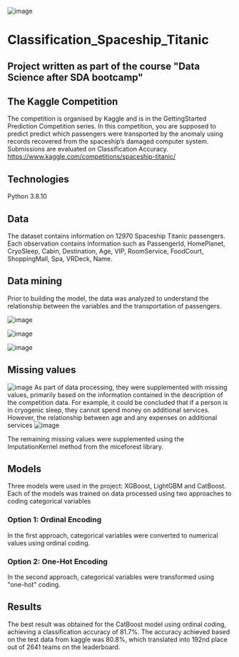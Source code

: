 ![image](https://user-images.githubusercontent.com/123495041/236911081-a59d70e1-7643-46e0-bbea-0fa896805786.png)
# Classification_Spaceship_Titanic

## Project written as part of the course "Data Science after SDA bootcamp"

## The Kaggle Competition
The competition is organised by Kaggle and is in the GettingStarted Prediction Competition series. In this competition, you are supposed to predict predict which passengers were transported by the anomaly using records recovered from the spaceship’s damaged computer system. Submissions are evaluated on Classification Accuracy.
https://www.kaggle.com/competitions/spaceship-titanic/

## Technologies
Python 3.8.10

## Data
The dataset contains information on 12970 Spaceship Titanic passengers. Each observation contains information such as PassengerId,	HomePlanet,	CryoSleep,	Cabin,	Destination,	Age,	VIP,	RoomService,	FoodCourt,	ShoppingMall,	Spa,	VRDeck,	Name.

## Data mining
Prior to building the model, the data was analyzed to understand the relationship between the variables and the transportation of passengers.

![image](https://user-images.githubusercontent.com/123495041/236905705-affdb0fd-93b8-4d59-9c28-c509d994efcd.png)

![image](https://user-images.githubusercontent.com/123495041/236908524-1651ea9a-d446-4b99-89c0-0a0322d31113.png)

![image](https://user-images.githubusercontent.com/123495041/236908695-46d69aad-2ff5-45f7-a350-c8b37d53efbf.png)

## Missing values
![image](https://user-images.githubusercontent.com/123495041/236908853-1298e83f-6883-4816-87f3-6fd6b35456be.png)
As part of data processing, they were supplemented with missing values, primarily based on the information contained in the description of the competition data. For example, it could be concluded that if a person is in cryogenic sleep, they cannot spend money on additional services.
However, the relationship between age and any expenses on additional services
![image](https://user-images.githubusercontent.com/123495041/236908997-d4b7b1c6-976a-4ddc-9bd6-fd0c7fe1bb1b.png)

The remaining missing values were supplemented using the ImputationKernel method from the miceforest library.

## Models
Three models were used in the project: XGBoost, LightGBM and CatBoost. Each of the models was trained on data processed using two approaches to coding categorical variables

### Option 1: Ordinal Encoding
In the first approach, categorical variables were converted to numerical values using ordinal coding.

### Option 2: One-Hot Encoding
In the second approach, categorical variables were transformed using "one-hot" coding.

## Results
The best result was obtained for the CatBoost model using ordinal coding, achieving a classification accuracy of 81.7%.
The accuracy achieved based on the test data from kaggle was 80.8%, which translated into 192nd place out of 2641 teams on the leaderboard.
